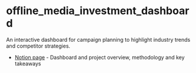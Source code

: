 # offline_media_investment_dashboard

An interactive dashboard for campaign planning to highlight industry trends and competitor strategies.
- [Notion page](https://baptistemeynetportfolio.notion.site/Offline-Media-Investment-Dashboard-24d810eaaaeb805faba1f86bb5c7c2ab) - Dashboard and project overview, methodology and key takeaways
